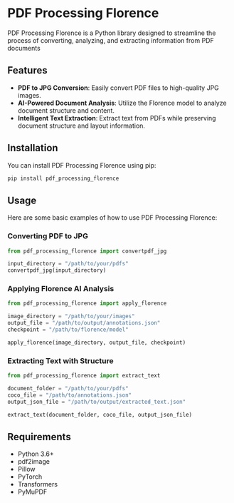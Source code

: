 # PDF Processing Florence

PDF Processing Florence is a Python library designed to streamline the process of converting, analyzing, and extracting information from PDF documents

## Features

- **PDF to JPG Conversion**: Easily convert PDF files to high-quality JPG images.
- **AI-Powered Document Analysis**: Utilize the Florence model to analyze document structure and content.
- **Intelligent Text Extraction**: Extract text from PDFs while preserving document structure and layout information.

## Installation

You can install PDF Processing Florence using pip:

```bash
pip install pdf_processing_florence
```

## Usage

Here are some basic examples of how to use PDF Processing Florence:

### Converting PDF to JPG

```python
from pdf_processing_florence import convertpdf_jpg

input_directory = "/path/to/your/pdfs"
convertpdf_jpg(input_directory)
```

### Applying Florence AI Analysis

```python
from pdf_processing_florence import apply_florence

image_directory = "/path/to/your/images"
output_file = "/path/to/output/annotations.json"
checkpoint = "/path/to/florence/model"

apply_florence(image_directory, output_file, checkpoint)
```

### Extracting Text with Structure

```python
from pdf_processing_florence import extract_text

document_folder = "/path/to/your/pdfs"
coco_file = "/path/to/annotations.json"
output_json_file = "/path/to/output/extracted_text.json"

extract_text(document_folder, coco_file, output_json_file)
```

## Requirements

- Python 3.6+
- pdf2image
- Pillow
- PyTorch
- Transformers
- PyMuPDF

